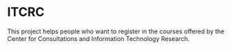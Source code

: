 # ITCRC
This project helps people who want to register in the courses offered by the Center for Consultations and Information Technology Research.
